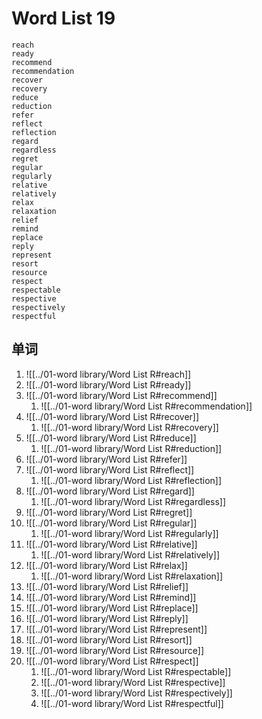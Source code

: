 # Word List 19
	reach
	ready
	recommend
	recommendation
	recover
	recovery
	reduce
	reduction
	refer
	reflect
	reflection
	regard
	regardless
	regret
	regular
	regularly
	relative
	relatively
	relax
	relaxation
	relief
	remind
	replace
	reply
	represent
	resort
	resource
	respect
	respectable
	respective
	respectively
	respectful
## 单词
1. ![[../01-word library/Word List R#reach]]
2. ![[../01-word library/Word List R#ready]]
3. ![[../01-word library/Word List R#recommend]]
	1. ![[../01-word library/Word List R#recommendation]]
4. ![[../01-word library/Word List R#recover]]
	1. ![[../01-word library/Word List R#recovery]]
5. ![[../01-word library/Word List R#reduce]]
	1. ![[../01-word library/Word List R#reduction]]
6. ![[../01-word library/Word List R#refer]]
7. ![[../01-word library/Word List R#reflect]]
	1. ![[../01-word library/Word List R#reflection]]
8. ![[../01-word library/Word List R#regard]]
	1. ![[../01-word library/Word List R#regardless]]
9. ![[../01-word library/Word List R#regret]]
10. ![[../01-word library/Word List R#regular]]
	1. ![[../01-word library/Word List R#regularly]]
11. ![[../01-word library/Word List R#relative]]
	1. ![[../01-word library/Word List R#relatively]]
12. ![[../01-word library/Word List R#relax]]
	1. ![[../01-word library/Word List R#relaxation]]
13. ![[../01-word library/Word List R#relief]]
14. ![[../01-word library/Word List R#remind]]
15. ![[../01-word library/Word List R#replace]]
16. ![[../01-word library/Word List R#reply]]
17. ![[../01-word library/Word List R#represent]]
18. ![[../01-word library/Word List R#resort]]
19. ![[../01-word library/Word List R#resource]]
20. ![[../01-word library/Word List R#respect]]
	1. ![[../01-word library/Word List R#respectable]]
	2. ![[../01-word library/Word List R#respective]]
	3. ![[../01-word library/Word List R#respectively]]
	4. ![[../01-word library/Word List R#respectful]]